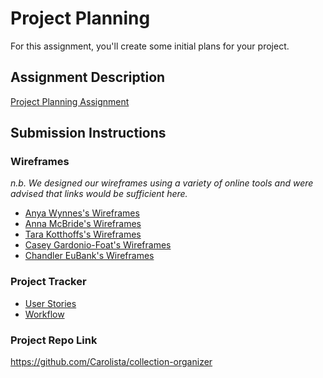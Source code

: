 # Project Planning
For this assignment, you'll create some initial plans for your project.

## Assignment Description
[Project Planning Assignment](https://education.launchcode.org/liftoff/modules/assignments/project-planning)

## Submission Instructions

### Wireframes

*n.b. We designed our wireframes using a variety of online tools and were advised that links would be sufficient here.*

* [Anya Wynnes's Wireframes](https://onedrive.live.com/?cid=C84F1A611AE99B3B&id=C84F1A611AE99B3B%216209&parId=C84F1A611AE99B3B%216196&o=OneUp) 
* [Anna McBride's Wireframes](https://xd.adobe.com/view/bd55c91c-3d3d-42db-a6bc-656cf231f33b-e806/) 
* [Tara Kotthoffs's Wireframes](https://miro.com/app/board/o9J_lQ06p6s=/?moveToWidget=3074457355477186200&cot=14)
* [Casey Gardonio-Foat's Wireframes](https://xd.adobe.com/view/318964ae-a9d9-48dc-9892-4cfc42bbb7cb-64da/)
* [Chandler EuBank's Wireframes](https://miro.com/app/board/o9J_lQb77E8=/)

### Project Tracker

* [User Stories](https://trello.com/b/dF0FgP3B)
* [Workflow](https://trello.com/b/FlCbsf59)

### Project Repo Link

https://github.com/Carolista/collection-organizer
